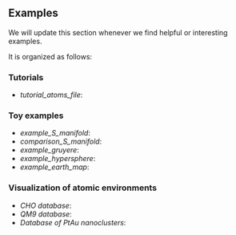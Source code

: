 ## Examples

We will update this section whenever we find helpful or interesting examples.

It is organized as follows:

### Tutorials
- *tutorial_atoms_file*:


### Toy examples
- *example_S_manifold*:
- *comparison_S_manifold*:
- *example_gruyere*:
- *example_hypersphere*:
- *example_earth_map*:

### Visualization of atomic environments
- *CHO database*:
- *QM9 database*:
- *Database of PtAu nanoclusters*:


